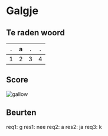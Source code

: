 # Galgje

## Te raden woord

|.|a|.|.|
|-|-|-|-|
|1|2|3|4|

## Score
![gallow](./images/2.png)

## Beurten
req1: g
res1: nee
req2: a
res2: ja
req3: k 